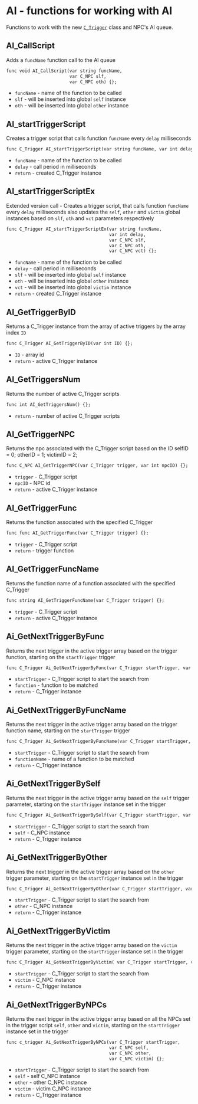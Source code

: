 # AI - functions for working with AI
Functions to work with the new [`C_Trigger`](../c_trigger.md) class and NPC's AI queue.


## AI_CallScript
Adds a `funcName` function call to the AI queue

```dae
func void AI_CallScript(var string funcName,
                        var C_NPC slf,
                        var C_NPC oth) {};
```

- `funcName` - name of the function to be called
- `slf` - will be inserted into global `self` instance
- `oth` - will be inserted into global `other` instance

## AI_startTriggerScript
Creates a trigger script that calls function `funcName` every `delay` milliseconds

```dae
func C_Trigger AI_startTriggerScript(var string funcName, var int delay) {};
```

- `funcName` - name of the function to be called
- `delay` - call period in milliseconds
- `return` - created C_Trigger instance

## AI_startTriggerScriptEx
Extended version call - Creates a trigger script, that calls function `funcName` every
`delay` milliseconds also updates the `self`, `other` and `victim` global instances
based on `slf`, `oth` and `vct` parameters respectively

```dae
func C_Trigger AI_startTriggerScriptEx(var string funcName,
                                       var int delay,
                                       var C_NPC slf,
                                       var C_NPC oth,
                                       var C_NPC vct) {};
```

- `funcName` - name of the function to be called
- `delay` - call period in milliseconds
- `slf` - will be inserted into global `self` instance
- `oth` - will be inserted into global `other` instance
- `vct` - will be inserted into global `victim` instance
- `return` - created C_Trigger instance

## AI_GetTriggerByID
Returns a C_Trigger instance from the array of active triggers by the array index `ID`

```dae
func C_Trigger AI_GetTriggerByID(var int ID) {};
```

- `ID` - array id
- `return` - active C_Trigger instance

## AI_GetTriggersNum
Returns the number of active C_Trigger scripts

```dae
func int AI_GetTriggersNum() {};
```

- `return` - number of active C_Trigger scripts

## AI_GetTriggerNPC
Returns the npc associated with the C_Trigger script based on the ID
selfID   = 0;
otherID  = 1;
victimID = 2;

```dae
func C_NPC AI_GetTriggerNPC(var C_Trigger trigger, var int npcID) {};
```

- `trigger` - C_Trigger script
- `npcID` - NPC id
- `return` - active C_Trigger instance

## AI_GetTriggerFunc
Returns the function associated with the specified C_Trigger

```dae
func func AI_GetTriggerFunc(var C_Trigger trigger) {};
```

- `trigger` - C_Trigger script
- `return` - trigger function

## AI_GetTriggerFuncName
Returns the function name of a function associated with the specified C_Trigger

```dae
func string AI_GetTriggerFuncName(var C_Trigger trigger) {};
```

- `trigger` - C_Trigger script
- `return` - active C_Trigger instance

## Ai_GetNextTriggerByFunc
Returns the next trigger in the active trigger array based on the trigger function,
starting on the `startTrigger` trigger

```dae
func C_Trigger Ai_GetNextTriggerByFunc(var C_Trigger startTrigger, var func function) {};
```

- `startTrigger` - C_Trigger script to start the search from
- `function` - function to be matched
- `return` - C_Trigger instance

## Ai_GetNextTriggerByFuncName
Returns the next trigger in the active trigger array based on the trigger function
name, starting on the `startTrigger` trigger

```dae
func C_Trigger Ai_GetNextTriggerByFuncName(var C_Trigger startTrigger, var string functionName) {};
```

- `startTrigger` - C_Trigger script to start the search from
- `functionName` - name of a function to be matched
- `return` - C_Trigger instance

## Ai_GetNextTriggerBySelf
Returns the next trigger in the active trigger array based on the `self` trigger
parameter, starting on the `startTrigger` instance set in the trigger

```dae
func C_Trigger Ai_GetNextTriggerBySelf(var C_Trigger startTrigger, var C_NPC self) {};
```

- `startTrigger` - C_Trigger script to start the search from
- `self` - C_NPC instance
- `return` - C_Trigger instance

## Ai_GetNextTriggerByOther
Returns the next trigger in the active trigger array based on the `other` trigger
parameter, starting on the `startTrigger` instance set in the trigger

```dae
func C_Trigger Ai_GetNextTriggerByOther(var C_Trigger startTrigger, var C_NPC other) {};
```

- `startTrigger` - C_Trigger script to start the search from
- `other` - C_NPC instance
- `return` - C_Trigger instance

## Ai_GetNextTriggerByVictim
Returns the next trigger in the active trigger array based on the `victim` trigger
parameter, starting on the `startTrigger` instance set in the trigger

```dae
func C_Trigger Ai_GetNextTriggerByVictim( var C_Trigger startTrigger, var C_NPC victim ) {};
```

- `startTrigger` - C_Trigger script to start the search from
- `victim` - C_NPC instance
- `return` - C_Trigger instance

## Ai_GetNextTriggerByNPCs
Returns the next trigger in the active trigger array based on all the NPCs
set in the trigger script `self`, `other` and `victim`,
starting on the `startTrigger` instance set in the trigger

```dae
func c_trigger Ai_GetNextTriggerByNPCs(var C_Trigger startTrigger,
                                       var C_NPC self,
                                       var C_NPC other,
                                       var C_NPC victim) {};
```

- `startTrigger` - C_Trigger script to start the search from
- `self` - self C_NPC instance
- `other` - other C_NPC instance
- `victim` - victim C_NPC instance
- `return` - C_Trigger instance

